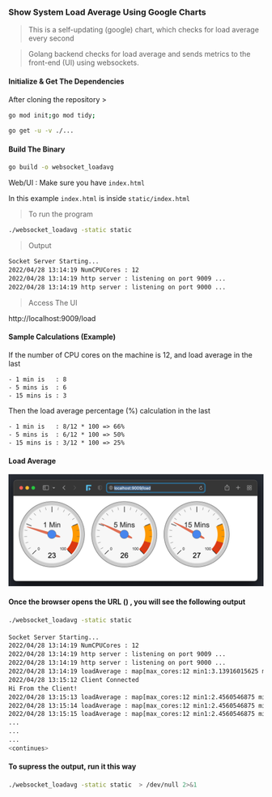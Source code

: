 ### Show System Load Average Using Google Charts

> This is a self-updating (google) chart, which checks for load average every second

> Golang backend checks for load average and sends metrics to the front-end (UI) using websockets.

#### Initialize & Get The Dependencies

After cloning the repository >

```bash
go mod init;go mod tidy;
```

```bash
go get -u -v ./...
```

#### Build The Binary

```bash
go build -o websocket_loadavg
```

Web/UI : Make sure you have `index.html`

In this example `index.html` is inside `static/index.html`

> To run the program

```bash
./websocket_loadavg -static static
```

> Output

```bash
Socket Server Starting...
2022/04/28 13:14:19 NumCPUCores : 12
2022/04/28 13:14:19 http server : listening on port 9009 ...
2022/04/28 13:14:19 http server : listening on port 9000 ...
```

> Access The UI

http://localhost:9009/load

#### Sample Calculations (Example)

If the number of CPU cores on the machine is 12, and load average in the last
```
- 1 min is   : 8
- 5 mins is  : 6
- 15 mins is : 3
```

Then the load average percentage (%) calculation in the last
```
- 1 min is   : 8/12 * 100 => 66%
- 5 mins is  : 6/12 * 100 => 50%
- 15 mins is : 3/12 * 100 => 25%
```

#### Load Average

![plot](./loadavg.jpg)

#### Once the browser opens the URL () , you will see the following output

```bash
./websocket_loadavg -static static

Socket Server Starting...
2022/04/28 13:14:19 NumCPUCores : 12
2022/04/28 13:14:19 http server : listening on port 9009 ...
2022/04/28 13:14:19 http server : listening on port 9000 ...
2022/04/28 13:14:19 loadAverage : map[max_cores:12 min1:3.13916015625 min15:3.267578125 min15_percent:27.229817708333332 min1_percent:26.15966796875 min5:3.34912109375 min5_percent:27.909342447916668]
2022/04/28 13:15:12 Client Connected
Hi From the Client!
2022/04/28 13:15:13 loadAverage : map[max_cores:12 min1:2.4560546875 min15:3.1806640625 min15_percent:26.505533854166668 min1_percent:20.467122395833336 min5:3.10888671875 min5_percent:25.907389322916668]
2022/04/28 13:15:14 loadAverage : map[max_cores:12 min1:2.4560546875 min15:3.1806640625 min15_percent:26.505533854166668 min1_percent:20.467122395833336 min5:3.10888671875 min5_percent:25.907389322916668]
2022/04/28 13:15:15 loadAverage : map[max_cores:12 min1:2.4560546875 min15:3.1806640625 min15_percent:26.505533854166668 min1_percent:20.467122395833336 min5:3.10888671875 min5_percent:25.907389322916668]
...
...
...
<continues>
```

#### To supress the output, run it this way

```bash
./websocket_loadavg -static static  > /dev/null 2>&1
```